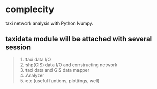 # complecity
taxi network analysis with Python Numpy.

## taxidata module will be attached with several session
> 1. taxi data I/O
> 2. shp(GIS) data I/O and constructing network
> 3. taxi data and GIS data mapper
> 4. Analyzer
> 5. etc (useful funtions, plottings, well)
